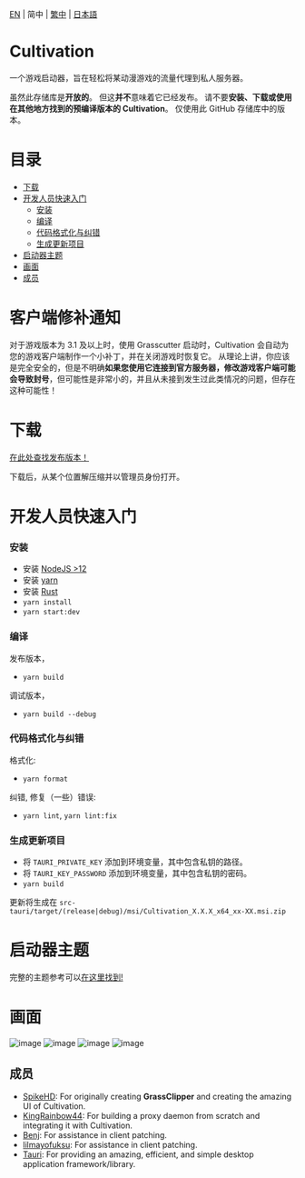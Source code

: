 [EN](README.md) | 简中 | [繁中](README_zh-TW.md) | [日本語](README_ja-JP.md)

# Cultivation

一个游戏启动器，旨在轻松将某动漫游戏的流量代理到私人服务器。

虽然此存储库是**开放的**。 但这**并不**意味着它已经发布。
请不要**安装、下载或使用在其他地方找到的预编译版本的 Cultivation**。 仅使用此 GitHub 存储库中的版本。

# 目录

- [下载](#下载)
- [开发人员快速入门](#开发人员快速入门)
  - [安装](#安装)
  - [编译](#编译)
  - [代码格式化与纠错](#代码格式化与纠错)
  - [生成更新项目](#生成更新项目)
- [启动器主题](#启动器主题)
- [画面](#画面)
- [成员](#成员)

# 客户端修补通知

对于游戏版本为 3.1 及以上时，使用 Grasscutter 启动时，Cultivation 会自动为您的游戏客户端制作一个小补丁，并在关闭游戏时恢复它。 从理论上讲，你应该是完全安全的，但是不明确**如果您使用它连接到官方服务器，修改游戏客户端可能会导致封号**，但可能性是非常小的，并且从未接到发生过此类情况的问题，但存在这种可能性！

# 下载

[在此处查找发布版本！](https://github.com/Grasscutters/Cultivation/releases)

下载后，从某个位置解压缩并以管理员身份打开。

# 开发人员快速入门

### 安装

- 安装 [NodeJS >12](https://nodejs.org/en/)
- 安装 [yarn](https://classic.yarnpkg.com/lang/en/docs/install)
- 安装 [Rust](https://www.rust-lang.org/tools/install)
- `yarn install`
- `yarn start:dev`

### 编译

发布版本，

- `yarn build`

调试版本，

- `yarn build --debug`

### 代码格式化与纠错

格式化:

- `yarn format`

纠错, 修复（一些）错误:

- `yarn lint`, `yarn lint:fix`

### 生成更新项目

- 将 `TAURI_PRIVATE_KEY` 添加到环境变量，其中包含私钥的路径。
- 将 `TAURI_KEY_PASSWORD` 添加到环境变量，其中包含私钥的密码。
- `yarn build`

更新将生成在 `src-tauri/target/(release|debug)/msi/Cultivation_X.X.X_x64_xx-XX.msi.zip`

# 启动器主题

完整的主题参考可以[在这里找到!](/THEMES.md)

# 画面

![image](https://user-images.githubusercontent.com/107363768/221495236-ca1e2f2e-0f85-4765-a5f3-8bdcea299612.png)
![image](https://user-images.githubusercontent.com/107363768/221495246-ea309640-f866-4f50-bda8-f9d916380f92.png)
![image](https://user-images.githubusercontent.com/107363768/221495249-5a1aac39-9e8a-4244-9642-72c2e7be8a69.png)
![image](https://user-images.githubusercontent.com/107363768/221495254-ffbfc24e-ef5d-4e72-9068-a02132381dcc.png)

## 成员

- [SpikeHD](https://github.com/SpikeHD): For originally creating **GrassClipper** and creating the amazing UI of Cultivation.
- [KingRainbow44](https://github.com/KingRainbow44): For building a proxy daemon from scratch and integrating it with Cultivation.
- [Benj](https://github.com/4Benj): For assistance in client patching.
- [lilmayofuksu](https://github.com/lilmayofuksu): For assistance in client patching.
- [Tauri](https://tauri.app): For providing an amazing, efficient, and simple desktop application framework/library.
